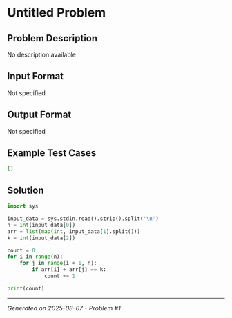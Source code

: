 # Untitled Problem

## Problem Description
No description available

## Input Format
Not specified

## Output Format
Not specified

## Example Test Cases
```json
[]
```

## Solution
```python
import sys

input_data = sys.stdin.read().strip().split('\n')
n = int(input_data[0])
arr = list(map(int, input_data[1].split()))
k = int(input_data[2])

count = 0
for i in range(n):
    for j in range(i + 1, n):
        if arr[i] + arr[j] == k:
            count += 1

print(count)
```

---
*Generated on 2025-08-07 - Problem #1*